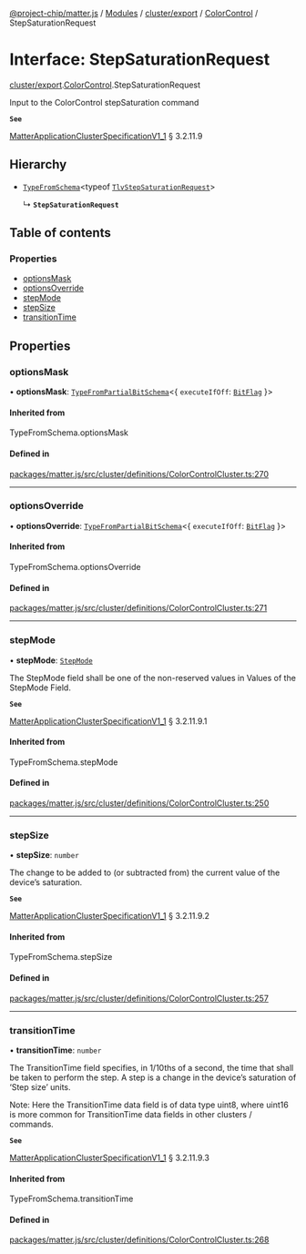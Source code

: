 [@project-chip/matter.js](../README.md) / [Modules](../modules.md) / [cluster/export](../modules/cluster_export.md) / [ColorControl](../modules/cluster_export.ColorControl.md) / StepSaturationRequest

# Interface: StepSaturationRequest

[cluster/export](../modules/cluster_export.md).[ColorControl](../modules/cluster_export.ColorControl.md).StepSaturationRequest

Input to the ColorControl stepSaturation command

**`See`**

[MatterApplicationClusterSpecificationV1_1](spec_export.MatterApplicationClusterSpecificationV1_1.md) § 3.2.11.9

## Hierarchy

- [`TypeFromSchema`](../modules/tlv_export.md#typefromschema)\<typeof [`TlvStepSaturationRequest`](../modules/cluster_export.ColorControl.md#tlvstepsaturationrequest)\>

  ↳ **`StepSaturationRequest`**

## Table of contents

### Properties

- [optionsMask](cluster_export.ColorControl.StepSaturationRequest.md#optionsmask)
- [optionsOverride](cluster_export.ColorControl.StepSaturationRequest.md#optionsoverride)
- [stepMode](cluster_export.ColorControl.StepSaturationRequest.md#stepmode)
- [stepSize](cluster_export.ColorControl.StepSaturationRequest.md#stepsize)
- [transitionTime](cluster_export.ColorControl.StepSaturationRequest.md#transitiontime)

## Properties

### optionsMask

• **optionsMask**: [`TypeFromPartialBitSchema`](../modules/schema_export.md#typefrompartialbitschema)\<\{ `executeIfOff`: [`BitFlag`](../modules/schema_export.md#bitflag)  }\>

#### Inherited from

TypeFromSchema.optionsMask

#### Defined in

[packages/matter.js/src/cluster/definitions/ColorControlCluster.ts:270](https://github.com/project-chip/matter.js/blob/3adaded6/packages/matter.js/src/cluster/definitions/ColorControlCluster.ts#L270)

___

### optionsOverride

• **optionsOverride**: [`TypeFromPartialBitSchema`](../modules/schema_export.md#typefrompartialbitschema)\<\{ `executeIfOff`: [`BitFlag`](../modules/schema_export.md#bitflag)  }\>

#### Inherited from

TypeFromSchema.optionsOverride

#### Defined in

[packages/matter.js/src/cluster/definitions/ColorControlCluster.ts:271](https://github.com/project-chip/matter.js/blob/3adaded6/packages/matter.js/src/cluster/definitions/ColorControlCluster.ts#L271)

___

### stepMode

• **stepMode**: [`StepMode`](../enums/cluster_export.ColorControl.StepMode.md)

The StepMode field shall be one of the non-reserved values in Values of the StepMode Field.

**`See`**

[MatterApplicationClusterSpecificationV1_1](spec_export.MatterApplicationClusterSpecificationV1_1.md) § 3.2.11.9.1

#### Inherited from

TypeFromSchema.stepMode

#### Defined in

[packages/matter.js/src/cluster/definitions/ColorControlCluster.ts:250](https://github.com/project-chip/matter.js/blob/3adaded6/packages/matter.js/src/cluster/definitions/ColorControlCluster.ts#L250)

___

### stepSize

• **stepSize**: `number`

The change to be added to (or subtracted from) the current value of the device’s saturation.

**`See`**

[MatterApplicationClusterSpecificationV1_1](spec_export.MatterApplicationClusterSpecificationV1_1.md) § 3.2.11.9.2

#### Inherited from

TypeFromSchema.stepSize

#### Defined in

[packages/matter.js/src/cluster/definitions/ColorControlCluster.ts:257](https://github.com/project-chip/matter.js/blob/3adaded6/packages/matter.js/src/cluster/definitions/ColorControlCluster.ts#L257)

___

### transitionTime

• **transitionTime**: `number`

The TransitionTime field specifies, in 1/10ths of a second, the time that shall be taken to perform the
step. A step is a change in the device’s saturation of ‘Step size’ units.

Note: Here the TransitionTime data field is of data type uint8, where uint16 is more common for
TransitionTime data fields in other clusters / commands.

**`See`**

[MatterApplicationClusterSpecificationV1_1](spec_export.MatterApplicationClusterSpecificationV1_1.md) § 3.2.11.9.3

#### Inherited from

TypeFromSchema.transitionTime

#### Defined in

[packages/matter.js/src/cluster/definitions/ColorControlCluster.ts:268](https://github.com/project-chip/matter.js/blob/3adaded6/packages/matter.js/src/cluster/definitions/ColorControlCluster.ts#L268)
